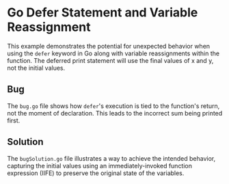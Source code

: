 # Go Defer Statement and Variable Reassignment

This example demonstrates the potential for unexpected behavior when using the `defer` keyword in Go along with variable reassignments within the function. The deferred print statement will use the final values of x and y, not the initial values.

## Bug

The `bug.go` file shows how `defer`'s execution is tied to the function's return, not the moment of declaration.  This leads to the incorrect sum being printed first.

## Solution

The `bugSolution.go` file illustrates a way to achieve the intended behavior, capturing the initial values using an immediately-invoked function expression (IIFE) to preserve the original state of the variables.
